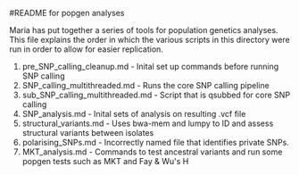 #README for popgen analyses


Maria has put together a series of tools for population genetics analyses. This file explains the order in which the various scripts in this directory were run in order to allow for easier replication.

1. pre_SNP_calling_cleanup.md - Inital set up commands before running SNP calling
2. SNP_calling_multithreaded.md - Runs the core SNP calling pipeline
3. sub_SNP_calling_multithreaded.md - Script that is qsubbed for core SNP calling
4. SNP_analysis.md - Inital sets of analysis on resulting .vcf file
5. structural_variants.md - Uses bwa-mem and lumpy to ID and assess structural variants between isolates
6. polarising_SNPs.md - Incorrectly named file that identifies private SNPs.
7. MKT_analysis.md - Commands to test ancestral variants and run some popgen tests such as MKT and Fay & Wu's H
